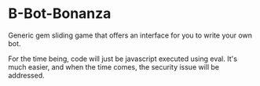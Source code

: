 B-Bot-Bonanza
=============

Generic gem sliding game that offers an interface for you to write your own bot.

For the time being, code will just be javascript executed using eval.  It's much easier, and when the time comes, the security issue will be addressed.

